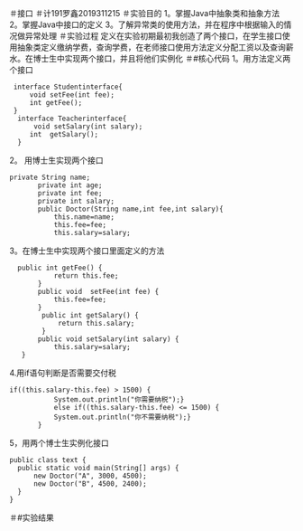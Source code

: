 ＃接口
＃计191罗鑫2019311215
＃实验目的
1。掌握Java中抽象类和抽象方法
2。掌握Java中接口的定义
3。了解异常类的使用方法，并在程序中根据输入的情况做异常处理
＃实验过程
定义在实验初期最初我创造了两个接口，在学生接口使用抽象类定义缴纳学费，查询学费，在老师接口使用方法定义分配工资以及查询薪水。在博士生中实现两个接口，并且将他们实例化
＃#核心代码
1。用方法定义两个接口
```
 interface Studentinterface{					
	 void setFee(int fee);				
	 int getFee();
 }
  interface Teacherinterface{
	  void setSalary(int salary);
	 int  getSalary();
  }
  ```
2。
用博士生实现两个接口
```
private String name;
	   private int age;
	   private int fee;
	   private int salary;
	   public Doctor(String name,int fee,int salary){
		   this.name=name;
		   this.fee=fee;
		   this.salary=salary;
```
3。在博士生中实现两个接口里面定义的方法
```
  public int getFee() {
		   return this.fee;
	   }
	   public void  setFee(int fee) {
		   this.fee=fee;
	   }
		public int getSalary() {
            return this.salary;
		}
	   public void setSalary(int salary) {
		   this.salary=salary;
   }
   ```
4.用if语句判断是否需要交付税
```
if((this.salary-this.fee) > 1500) {
		   System.out.println("你需要纳税");}
		   else if((this.salary-this.fee) <= 1500) {
		   System.out.println("你不需要纳税");}
	   }
```
5，用两个博士生实例化接口
```
public class text {
  public static void main(String[] args) {
	  new Doctor("A", 3000, 4500);
	  new Doctor("B", 4500, 2400);  
  }
}
```
＃#实验结果
